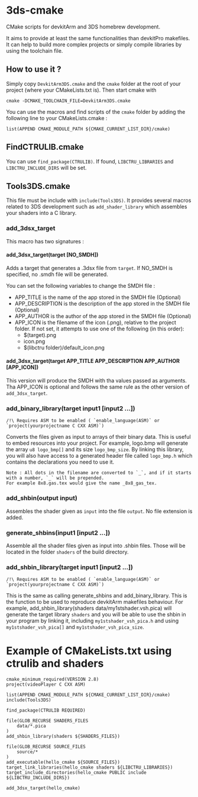# 3ds-cmake

CMake scripts for devkitArm and 3DS homebrew development.

It aims to provide at least the same functionalities than devkitPro makefiles. It can help to build more complex projects or simply compile libraries by using the toolchain file.

## How to use it ?

Simply copy `DevkitArm3DS.cmake` and the `cmake` folder at the root of your project (where your CMakeLists.txt is).
Then start cmake with

    cmake -DCMAKE_TOOLCHAIN_FILE=DevkitArm3DS.cmake
	
You can use the macros and find scripts of the `cmake` folder by adding the following line to your CMakeLists.cmake :

    list(APPEND CMAKE_MODULE_PATH ${CMAKE_CURRENT_LIST_DIR}/cmake)

## FindCTRULIB.cmake

You can use `find_package(CTRULIB)`. If found, `LIBCTRU_LIBRARIES` and `LIBCTRU_INCLUDE_DIRS` will be set.

## Tools3DS.cmake

This file must be include with `include(Tools3DS)`. It provides several macros related to 3DS development such as `add_shader_library` which assembles your shaders into a C library.

### add_3dsx_target

This macro has two signatures :

#### add_3dsx_target(target [NO_SMDH])

Adds a target that generates a .3dsx file from `target`. If NO_SMDH is specified, no .smdh file will be generated.

You can set the following variables to change the SMDH file :

* APP_TITLE is the name of the app stored in the SMDH file (Optional)
* APP_DESCRIPTION is the description of the app stored in the SMDH file (Optional)
* APP_AUTHOR is the author of the app stored in the SMDH file (Optional)
* APP_ICON is the filename of the icon (.png), relative to the project folder.
  If not set, it attempts to use one of the following (in this order):
    - $(target).png
    - icon.png
    - $(libctru folder)/default_icon.png

#### add_3dsx_target(target APP_TITLE APP_DESCRIPTION APP_AUTHOR [APP_ICON])

This version will produce the SMDH with tha values passed as arguments. Tha APP_ICON is optional and follows the same rule as the other version of `add_3dsx_target`.

### add_binary_library(target input1 [input2 ...])

    /!\ Requires ASM to be enabled ( `enable_language(ASM)` or `project(yourprojectname C CXX ASM)`)

Converts the files given as input to arrays of their binary data. This is useful to embed resources into your project.
For example, logo.bmp will generate the array `u8 logo_bmp[]` and its size `logo_bmp_size`. By linking this library, you 
will also have access to a generated header file called `logo_bmp.h` which contains the declarations you need to use it.

    Note : All dots in the filename are converted to `_`, and if it starts with a number, `_` will be prepended. 
    For example 8x8.gas.tex would give the name _8x8_gas_tex.

### add_shbin(output input)
 
Assembles the shader given as `input` into the file `output`. No file extension is added.

### generate_shbins(input1 [input2 ...])

Assemble all the shader files given as input into .shbin files. Those will be located in the folder `shaders` of the build directory.

### add_shbin_library(target input1 [input2 ...])

    /!\ Requires ASM to be enabled ( `enable_language(ASM)` or `project(yourprojectname C CXX ASM)`)

This is the same as calling generate_shbins and add_binary_library. This is the function to be used to reproduce devkitArm makefiles behaviour.
For example, add_shbin_library(shaders data/my1stshader.vsh.pica) will generate the target library `shaders` and you
will be able to use the shbin in your program by linking it, including `my1stshader_vsh_pica.h` and using `my1stshader_vsh_pica[]` and `my1stshader_vsh_pica_size`.

# Example of CMakeLists.txt using ctrulib and shaders

    cmake_minimum_required(VERSION 2.8)
    project(videoPlayer C CXX ASM)
    
    list(APPEND CMAKE_MODULE_PATH ${CMAKE_CURRENT_LIST_DIR}/cmake)
    include(Tools3DS)
    
    find_package(CTRULIB REQUIRED)
    
    file(GLOB_RECURSE SHADERS_FILES
        data/*.pica
    )
    add_shbin_library(shaders ${SHADERS_FILES})
    
    file(GLOB_RECURSE SOURCE_FILES
        source/*
    )
    add_executable(hello_cmake ${SOURCE_FILES})
    target_link_libraries(hello_cmake shaders ${LIBCTRU_LIBRARIES})
    target_include_directories(hello_cmake PUBLIC include ${LIBCTRU_INCLUDE_DIRS})
	
	add_3dsx_target(hello_cmake)
